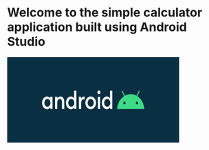 <h1><b>Welcome to the simple calculator application built using Android Studio</b></h1>

<img src="android.jpeg" alt="Description of the image" width="400" height="200">
